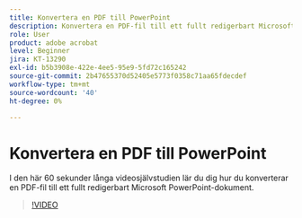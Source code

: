 ```yaml
---
title: Konvertera en PDF till PowerPoint
description: Konvertera en PDF-fil till ett fullt redigerbart Microsoft PowerPoint-dokument
role: User
product: adobe acrobat
level: Beginner
jira: KT-13290
exl-id: b5b3908e-422e-4ee5-95e9-5fd72c165242
source-git-commit: 2b47655370d52405e5773f0358c71aa65fdecdef
workflow-type: tm+mt
source-wordcount: '40'
ht-degree: 0%

---
```


# Konvertera en PDF till PowerPoint

I den här 60 sekunder långa videosjälvstudien lär du dig hur du konverterar en PDF-fil till ett fullt redigerbart Microsoft PowerPoint-dokument.

>[!VIDEO](https://video.tv.adobe.com/v/342629?quality=12&learn=on&hidetitle=true)
